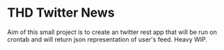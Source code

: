 # THD Twitter News
Aim of this small project is to create an twitter rest app that will be run on crontab and will return json representation of user's feed.
Heavy WIP.